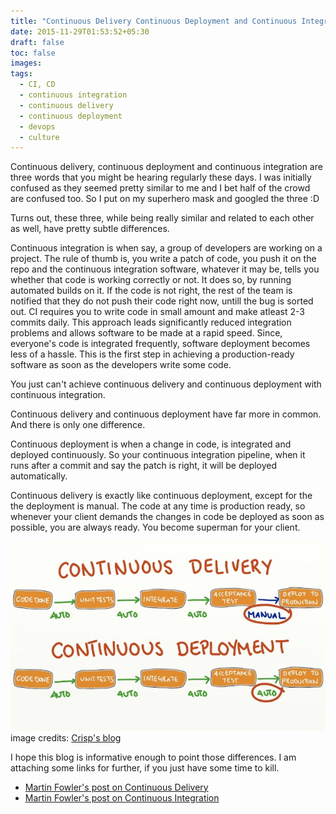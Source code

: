 ```yaml
---
title: "Continuous Delivery Continuous Deployment and Continuous Integration Whats the Difference"
date: 2015-11-29T01:53:52+05:30
draft: false
toc: false
images:
tags: 
  - CI, CD
  - continuous integration
  - continuous delivery
  - continuous deployment
  - devops
  - culture
---
```


Continuous delivery, continuous deployment and continuous integration
are three words that you might be hearing regularly these days. I was
initially confused as they seemed pretty similar to me and I bet half of
the crowd are confused too. So I put on my superhero mask and googled
the three :D

Turns out, these three, while being really similar and related to each
other as well, have pretty subtle differences.

Continuous integration is when say, a group of developers are working on
a project. The rule of thumb is, you write a patch of code, you push it
on the repo and the continuous integration software, whatever it may be,
tells you whether that code is working correctly or not. It does so, by
running automated builds on it. If the code is not right, the rest of the
team is notified that they do not push their code right now, untill the
bug is sorted out. CI requires you to write code in small amount and
make atleast 2-3 commits daily. This approach leads significantly
reduced integration problems and allows software to be made at a rapid
speed. Since, everyone's code is integrated frequently, software
deployment becomes less of a hassle. This is the first step in achieving
a production-ready software as soon as the developers write some code.

You just can't achieve continuous delivery and continuous deployment
with continuous integration.

Continuous delivery and continuous deployment have far more in common.
And there is only one difference.

Continuous deployment is when a change in code, is integrated and
deployed continuously. So your continuous integration pipeline, when it
runs after a commit and say the patch is right, it will be deployed
automatically.

Continuous delivery is exactly like continuous deployment, except for
the the deployment is manual. The code at any time is production ready,
so whenever your client demands the changes in code be deployed as soon
as possible, you are always ready. You become superman for your client. 

![Continuous Delivery vs Continuous Deployment](/images/cont.jpg)\
image credits: [Crisp's blog](http://blog.crisp.se/2013/02/05/yassalsundman/continuous-delivery-vs-continuous-deployment)


I hope this blog is informative enough to point those differences. I am
attaching some links for further, if you just have some time to kill. 

- [Martin Fowler's post on Continuous Delivery](http://martinfowler.com/bliki/ContinuousDelivery.html)
- [Martin Fowler's post on Continuous Integration](http://www.martinfowler.com/articles/continuousIntegration.html)
